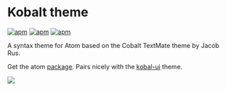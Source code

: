 # Kobalt theme

[![apm](https://img.shields.io/apm/dm/kobalt.svg?style=flat-square)](https://atom.io/packages/kobalt)
[![apm](https://img.shields.io/apm/v/kobalt.svg?style=flat-square)](https://atom.io/packages/kobalt)
[![apm](https://img.shields.io/apm/l/kobalt.svg?style=flat-square)]()

A syntax theme for Atom based on the Cobalt TextMate theme by Jacob Rus.

Get the atom [package](https://atom.io/themes/kobalt). Pairs nicely with the [kobal-ui](https://atom.io/themes/kobalt-ui) theme.

![](https://f.cloud.github.com/assets/146363/2278959/0b9c9b04-9f61-11e3-9663-2cb0d5fad801.jpg)
